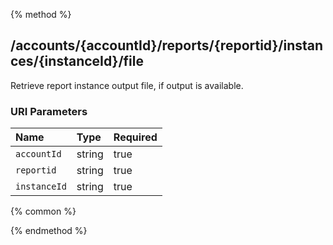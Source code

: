 {% method %}
## /accounts/{accountId}/reports/{reportid}/instances/{instanceId}/file

Retrieve report instance output file, if output is available.


### URI Parameters
| Name | Type | Required |
|:-----|:-----|:---------|
| `accountId` | string | true |
| `reportid` | string | true |
| `instanceId` | string | true |






{% common %}



{% endmethod %}